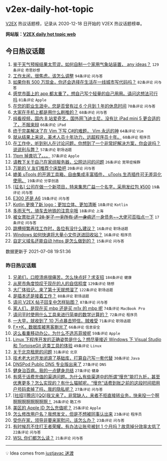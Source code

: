 # v2ex-daily-hot-topic

[V2EX](https://www.v2ex.com/) 热议话题榜，记录从 2020-12-18 日开始的 V2EX 热议话题榜单。

**网站版：[V2EX daily hot topic web](https://boojack.github.io/v2ex-daily-hot-topic-web/)**

## 今日热议话题

<!-- TODAY BEGIN -->

1. [鉴于天气预报结果太荒谬，如何自制一个家用气象站装置， any ideas？](https://www.v2ex.com/t/788271) `129条评论` `奇思妙想`
1. [工作太闲，很焦虑，该怎么调整](https://www.v2ex.com/t/788224) `94条评论` `问与答`
1. [如果你有 500 万现金，你还会选择在生活在一线城市写代码吗？](https://www.v2ex.com/t/788304) `82条评论` `问与答`
1. [感觉市面上的 app 都太重了，想自己写个轻量的自己用用。请问这想法可行吗](https://www.v2ex.com/t/788237) `81条评论` `Apple`
1. [在您的职业生涯中，您是否曾有过 6 个月到 1 年的休息时间](https://www.v2ex.com/t/788234) `70条评论` `问与答`
1. [大家在手机上都是用什么刷推的？](https://www.v2ex.com/t/788217) `68条评论` `问与答`
1. [纯看视频，国内 B 站爱奇艺，国外网飞迪士尼，没有比 iPad mini 5 更合适的了，不服来辩](https://www.v2ex.com/t/788213) `66条评论` `iPad`
1. [终于完美解决了在 Vim 下写 C#的难题， Vim 永远的神](https://www.v2ex.com/t/788204) `64条评论` `Vim`
1. [就从结果上来说，美术人员十年功力，远超程序员十年。](https://www.v2ex.com/t/788272) `60条评论` `程序员`
1. [在工作中，听到别人在讨论问题，你想到了一个非常好解决方案，你会说吗？ 说说利与弊？](https://www.v2ex.com/t/788216) `57条评论` `职场话题`
1. [11pm 掉粪坑了。。。](https://www.v2ex.com/t/788265) `37条评论` `Apple`
1. [请教下关于自己在家组服务器，公网访问的问题](https://www.v2ex.com/t/788357) `26条评论` `宽带症候群`
1. [万能的 V 友们推荐个床垫吧](https://www.v2ex.com/t/788318) `20条评论` `问与答`
1. [媲美 uTools 的开源工具箱，自由集成丰富插件， uTools 生态插件可无差异化使用。](https://www.v2ex.com/t/788263) `19条评论` `分享创造`
1. [[征名] 公司在做一个新项目，特来集思广益一个名字，采用发红包 ¥500](https://www.v2ex.com/t/788256) `19条评论` `问与答`
1. [E300 还是 A6](https://www.v2ex.com/t/788229) `19条评论` `问与答`
1. [Kotlin 更换了新 logo：更加立体、更加清晰](https://www.v2ex.com/t/788273) `18条评论` `Kotlin`
1. [多雨天气，骑车去地铁的注意伞哦](https://www.v2ex.com/t/788206) `18条评论` `上海`
1. [被女票批评了~~28 岁了 一无所有 还一身病~~还一身债务~~大佬可否指点一下](https://www.v2ex.com/t/788233) `17条评论` `问与答`
1. [跳槽频繁再找工作时，各位有没什么建议？](https://www.v2ex.com/t/788356) `16条评论` `职场话题`
1. [Windows 如何快速将大量小文件送进回收站？](https://www.v2ex.com/t/788305) `16条评论` `程序员`
1. [自定义域名还能自动 https 是怎么做到的？](https://www.v2ex.com/t/788330) `15条评论` `问与答`

数据更新于 2021-07-08 19:51:36

<!-- TODAY END -->

### 昨日热议话题

<!-- YESTERDAY BEGIN -->

1. [兄弟们，口腔溃疡很痛苦，怎么快点好？求支招](https://www.v2ex.com/t/788021) `184条评论` `健康`
1. [从房市角度惊叹于现在的人的自信程度](https://www.v2ex.com/t/788100) `129条评论` `随想`
1. [大厂体验记，来了第十天就想溜了](https://www.v2ex.com/t/788005) `122条评论` `职场话题`
1. [是插本还是接着工作？](https://www.v2ex.com/t/788002) `88条评论` `职场话题`
1. [请问 V2EX 帖子回复中怎样贴图？](https://www.v2ex.com/t/788014) `87条评论` `问与答`
1. [家人们，是现在买 mbp 还是买 m1x 的 mbp 呢](https://www.v2ex.com/t/787997) `74条评论` `MacBook Pro`
1. [请问平时使用什么工具来进行简单的数学计算的？](https://www.v2ex.com/t/788166) `72条评论` `程序员`
1. [一大早，就收到了 10 万点暴击短信，贼难受](https://www.v2ex.com/t/788000) `71条评论` `职场话题`
1. [F**K，数据库被黑客删光了](https://www.v2ex.com/t/788046) `66条评论` `信息安全`
1. [这么看重移动办公，为什么不选苏菲坡呢](https://www.v2ex.com/t/788049) `59条评论` `Apple`
1. [Linux 下程序开发的正确姿势是什么？想尽量接近 Windows 下 Visual Studio 和 TortoiseGit 这类工具的体验](https://www.v2ex.com/t/788078) `49条评论` `Linux`
1. [关于北京租房的问题](https://www.v2ex.com/t/788017) `31条评论` `北京`
1. [技术老大对开发闭源了基础库，打算自己写一套代替](https://www.v2ex.com/t/788087) `30条评论` `Java`
1. [DNSPod Public DNS 专业版出来了](https://www.v2ex.com/t/788130) `27条评论` `DNS`
1. [健身治百病，我的一点健身总结](https://www.v2ex.com/t/788123) `27条评论` `健身`
1. [有感于话费充值的渠道问题。为什么有些渠道中的所谓“慢充”能打九折，甚至优惠更多？怎么实现的？有什么猫腻呢，“慢充”话费到账之前的这段时间把用户号码卖掉了吗，我的隐私呢？](https://www.v2ex.com/t/788003) `27条评论` `问与答`
1. [[社招][腾讯][QQ]我又来了，非常缺人，来者不拒直接转业务，快来投一个啊啊啊啊啊啊啊啊啊！](https://www.v2ex.com/t/788091) `26条评论` `酷工作`
1. [美区的 Apple ID 怎么充值呢？](https://www.v2ex.com/t/788096) `25条评论` `Apple`
1. [怎么修改用户名？我想发文，但是不想被同事认出来](https://www.v2ex.com/t/788131) `23条评论` `程序员`
1. [受伤在家，领导非要来家慰问，该怎么办？](https://www.v2ex.com/t/788037) `23条评论` `问与答`
1. [有时候忍不住打王者荣耀，有办法让账号被封 1 个月吗？故意掉分效率太低了](https://www.v2ex.com/t/788095) `22条评论` `问与答`
1. [WSL 你们都怎么读？](https://www.v2ex.com/t/788068) `21条评论` `问与答`

<!-- YESTERDAY END -->

---

💡 Idea comes from [justjavac 迷渡](https://github.com/justjavac/)
